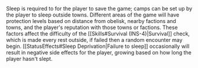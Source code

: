 Sleep is required to for the player to save the game; camps can be set up by the player to sleep outside towns. Different areas of the game will have protection levels based on distance from obelisk, nearby factions and towns, and the player's reputation with those towns or factions. These factors affect the difficulty of the [[Skills#Survival (INS-4)|Survival]] check, which is made every rest outside, if failed then a random encounter may begin. [[StatusEffects#Sleep Deprivation|Failure to sleep]] occasionally will result in negative side effects for the player, growing based on how long the player hasn't slept.